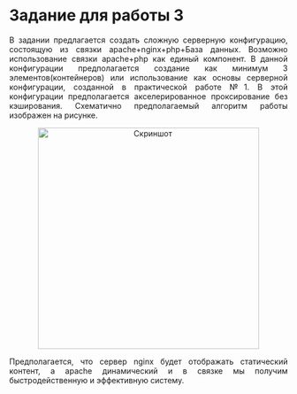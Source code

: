 # Задание для работы 3

<p style="text-align: justify">
    В задании предлагается создать сложную серверную конфигурацию,
    состоящую из связки apache+nginx+php+База данных. Возможно
    использование связки apache+php как единый компонент. В данной
    конфигурации предполагается создание как минимум 3
    элементов(контейнеров) или использование как основы серверной
    конфигурации, созданной в практической работе №1. В этой конфигурации
    предполагается акселерированное проксирование без кэширования.
    Схематично предполагаемый алгоритм работы изображен на рисунке. 
</p>

<p align="center">
    <img src="https://sun9-70.userapi.com/impg/yQ4s62wyTJZJOQZRs7vj-QnwsbNCYfl_lzPNDA/raUNGtfGITw.jpg?size=339x271&quality=96&sign=4d9bf39af4870c89ab470b75e8b349d3&type=album" alt="Скриншот" width="400"/>
</p>

<p style="text-align: justify">
    Предполагается, что сервер nginx будет отображать статический
    контент, а apache динамический и в связке мы получим быстродейственную
    и эффективную систему. 
</p>